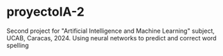 # proyectoIA-2
Second project for "Artificial Intelligence and Machine Learning" subject, UCAB, Caracas, 2024. Using neural networks to predict and correct word spelling
